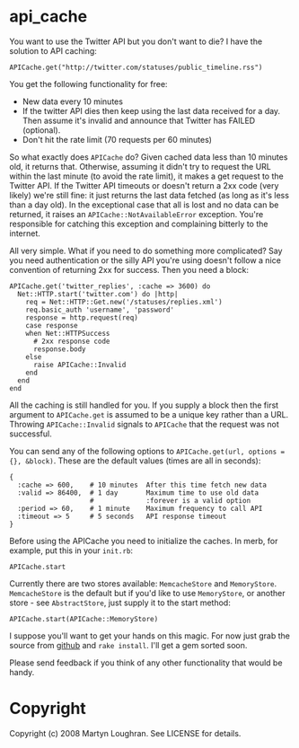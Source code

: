 api_cache
=========
You want to use the Twitter API but you don't want to die? I have the solution to API caching:

    APICache.get("http://twitter.com/statuses/public_timeline.rss")

You get the following functionality for free:

* New data every 10 minutes
* If the twitter API dies then keep using the last data received for a day. Then assume it's invalid and announce that Twitter has FAILED (optional).
* Don't hit the rate limit (70 requests per 60 minutes)

So what exactly does `APICache` do? Given cached data less than 10 minutes old, it returns that. Otherwise, assuming it didn't try to request the URL within the last minute (to avoid the rate limit), it makes a get request to the Twitter API. If the Twitter API timeouts or doesn't return a 2xx code (very likely) we're still fine: it just returns the last data fetched (as long as it's less than a day old). In the exceptional case that all is lost and no data can be returned, it raises an `APICache::NotAvailableError` exception. You're responsible for catching this exception and complaining bitterly to the internet.

All very simple. What if you need to do something more complicated? Say you need authentication or the silly API you're using doesn't follow a nice convention of returning 2xx for success. Then you need a block:

    APICache.get('twitter_replies', :cache => 3600) do
      Net::HTTP.start('twitter.com') do |http|
        req = Net::HTTP::Get.new('/statuses/replies.xml')
        req.basic_auth 'username', 'password'
        response = http.request(req)
        case response
        when Net::HTTPSuccess
          # 2xx response code
          response.body
        else
          raise APICache::Invalid
        end
      end
    end

All the caching is still handled for you. If you supply a block then the first argument to `APICache.get` is assumed to be a unique key rather than a URL. Throwing `APICache::Invalid` signals to `APICache` that the request was not successful.

You can send any of the following options to `APICache.get(url, options = {}, &block)`. These are the default values (times are all in seconds):

    {
      :cache => 600,    # 10 minutes  After this time fetch new data
      :valid => 86400,  # 1 day       Maximum time to use old data
                        #             :forever is a valid option
      :period => 60,    # 1 minute    Maximum frequency to call API
      :timeout => 5     # 5 seconds   API response timeout
    }

Before using the APICache you need to initialize the caches. In merb, for example, put this in your `init.rb`:

    APICache.start

Currently there are two stores available: `MemcacheStore` and `MemoryStore`. `MemcacheStore` is the default but if you'd like to use `MemoryStore`, or another store - see `AbstractStore`, just supply it to the start method:

    APICache.start(APICache::MemoryStore)

I suppose you'll want to get your hands on this magic. For now just grab the source from [github](http://github.com/mloughran/api_cache/tree/master) and `rake install`. I'll get a gem sorted soon.

Please send feedback if you think of any other functionality that would be handy.

Copyright
=========

Copyright (c) 2008 Martyn Loughran. See LICENSE for details.
